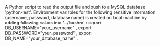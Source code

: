A Python script to read the output file and push to a MySQL database 'python-test'.
Environment variables for the following sensitive information (username, password, database name) is created on local machine by adding following values into '~/.bashrc' :
  export DB_USERNAME="your_username" ,
  export DB_PASSWORD="your_password" ,
  export DB_NAME="your_database_name" .
  
